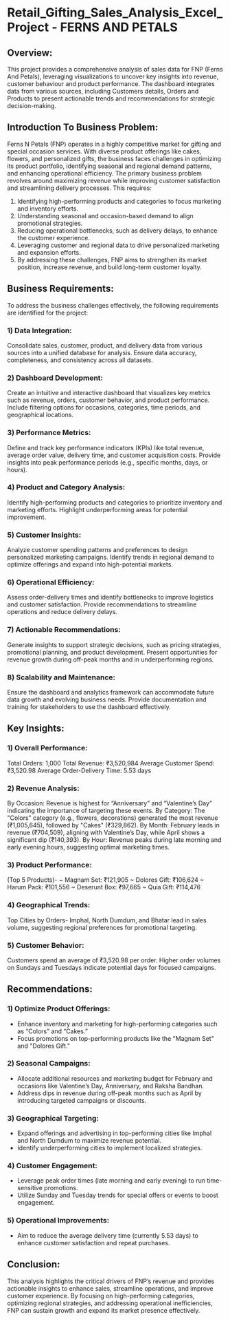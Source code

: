 # Retail_Gifting_Sales_Analysis_Excel_Project -   FERNS AND PETALS

## Overview:

This project provides a comprehensive analysis of sales data for FNP (Ferns And Petals), leveraging visualizations to uncover key insights into revenue, customer behaviour and product performance. The dashboard integrates data from various sources, including Customers details, Orders and Products to present actionable trends and recommendations for strategic decision-making.

## Introduction To Business Problem:

Ferns N Petals (FNP) operates in a highly competitive market for gifting and special occasion services. With diverse product offerings like cakes, flowers, and personalized gifts, the business faces challenges in optimizing its product portfolio, identifying seasonal and regional demand patterns, and enhancing operational efficiency. The primary business problem revolves around maximizing revenue while improving customer satisfaction and streamlining delivery processes. This requires:

1) Identifying high-performing products and categories to focus marketing and inventory efforts.
2) Understanding seasonal and occasion-based demand to align promotional strategies.
3) Reducing operational bottlenecks, such as delivery delays, to enhance the customer experience.
4) Leveraging customer and regional data to drive personalized marketing and expansion efforts.
5) By addressing these challenges, FNP aims to strengthen its market position, increase revenue, and build long-term customer loyalty.

## Business Requirements:

To address the business challenges effectively, the following requirements are identified for the project:

### 1) Data Integration:
Consolidate sales, customer, product, and delivery data from various sources into a unified database for analysis.
Ensure data accuracy, completeness, and consistency across all datasets.

### 2) Dashboard Development:
Create an intuitive and interactive dashboard that visualizes key metrics such as revenue, orders, customer behavior, and product performance.
Include filtering options for occasions, categories, time periods, and geographical locations.

### 3) Performance Metrics:
Define and track key performance indicators (KPIs) like total revenue, average order value, delivery time, and customer acquisition costs.
Provide insights into peak performance periods (e.g., specific months, days, or hours).

### 4) Product and Category Analysis:
Identify high-performing products and categories to prioritize inventory and marketing efforts.
Highlight underperforming areas for potential improvement.

### 5) Customer Insights:
Analyze customer spending patterns and preferences to design personalized marketing campaigns.
Identify trends in regional demand to optimize offerings and expand into high-potential markets.

### 6) Operational Efficiency:
Assess order-delivery times and identify bottlenecks to improve logistics and customer satisfaction.
Provide recommendations to streamline operations and reduce delivery delays.

### 7) Actionable Recommendations:
Generate insights to support strategic decisions, such as pricing strategies, promotional planning, and product development.
Present opportunities for revenue growth during off-peak months and in underperforming regions.

### 8) Scalability and Maintenance:
Ensure the dashboard and analytics framework can accommodate future data growth and evolving business needs.
Provide documentation and training for stakeholders to use the dashboard effectively.

## Key Insights:

### 1) Overall Performance:
Total Orders: 1,000
Total Revenue: ₹3,520,984
Average Customer Spend: ₹3,520.98
Average Order-Delivery Time: 5.53 days

### 2) Revenue Analysis:
By Occasion: Revenue is highest for “Anniversary” and “Valentine’s Day” indicating the importance of targeting these events.
By Category: The "Colors" category (e.g., flowers, decorations) generated the most revenue (₹1,005,645), followed by "Cakes" (₹329,862).
By Month: February leads in revenue (₹704,509), aligning with Valentine’s Day, while April shows a significant dip (₹140,393).
By Hour: Revenue peaks during late morning and early evening hours, suggesting optimal marketing times.

### 3) Product Performance:
   (Top 5 Products)-
   ~ Magnam Set: ₹121,905
   ~ Dolores Gift: ₹106,624
   ~ Harum Pack: ₹101,556
   ~ Deserunt Box: ₹97,665
   ~ Quia Gift: ₹114,476

### 4) Geographical Trends:
Top Cities by Orders- Imphal, North Dumdum, and Bhatar lead in sales volume, suggesting regional preferences for promotional targeting.

### 5) Customer Behavior:
  Customers spend an average of ₹3,520.98 per order.
  Higher order volumes on Sundays and Tuesdays indicate potential days for focused campaigns.

 ## Recommendations: 
 
 ### 1) Optimize Product Offerings:
  - Enhance inventory and marketing for high-performing categories such as “Colors” and “Cakes.”
  - Focus promotions on top-performing products like the "Magnam Set" and "Dolores Gift."

### 2) Seasonal Campaigns:
 - Allocate additional resources and marketing budget for February and occasions like Valentine’s Day, Anniversary, and Raksha Bandhan.
 - Address dips in revenue during off-peak months such as April by introducing targeted campaigns or discounts.

### 3) Geographical Targeting:
- Expand offerings and advertising in top-performing cities like Imphal and North Dumdum to maximize revenue potential.
- Identify underperforming cities to implement localized strategies.

### 4) Customer Engagement:
- Leverage peak order times (late morning and early evening) to run time-sensitive promotions.
- Utilize Sunday and Tuesday trends for special offers or events to boost engagement.

### 5) Operational Improvements:
- Aim to reduce the average delivery time (currently 5.53 days) to enhance customer satisfaction and repeat purchases.

## Conclusion:

This analysis highlights the critical drivers of FNP’s revenue and provides actionable insights to enhance sales, streamline operations, and improve customer experience. By focusing on high-performing categories, optimizing regional strategies, and addressing operational inefficiencies, FNP can sustain growth and expand its market presence effectively.




